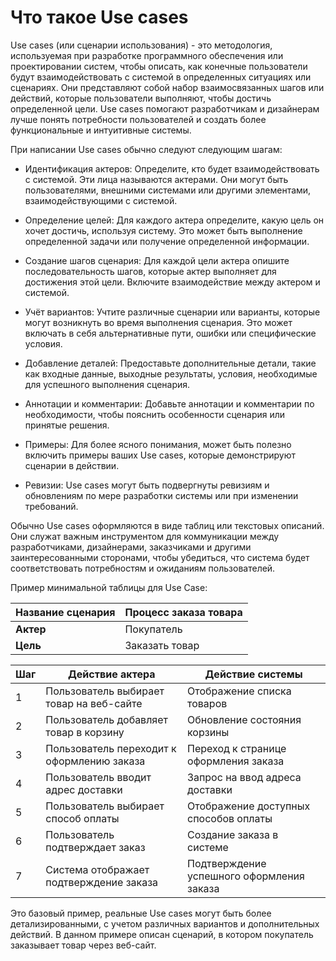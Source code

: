 # Что такое Use cases


Use cases (или сценарии использования) - это методология, используемая при разработке программного обеспечения или проектировании систем, чтобы описать, как конечные пользователи будут взаимодействовать с системой в определенных ситуациях или сценариях. Они представляют собой набор взаимосвязанных шагов или действий, которые пользователи выполняют, чтобы достичь определенной цели. Use cases помогают разработчикам и дизайнерам лучше понять потребности пользователей и создать более функциональные и интуитивные системы.

При написании Use cases обычно следуют следующим шагам:

- Идентификация актеров: Определите, кто будет взаимодействовать с системой. Эти лица называются актерами. Они могут быть пользователями, внешними системами или другими элементами, взаимодействующими с системой.

- Определение целей: Для каждого актера определите, какую цель он хочет достичь, используя систему. Это может быть выполнение определенной задачи или получение определенной информации.

- Создание шагов сценария: Для каждой цели актера опишите последовательность шагов, которые актер выполняет для достижения этой цели. Включите взаимодействие между актером и системой.

- Учёт вариантов: Учтите различные сценарии или варианты, которые могут возникнуть во время выполнения сценария. Это может включать в себя альтернативные пути, ошибки или специфические условия.

- Добавление деталей: Предоставьте дополнительные детали, такие как входные данные, выходные результаты, условия, необходимые для успешного выполнения сценария.

- Аннотации и комментарии: Добавьте аннотации и комментарии по необходимости, чтобы пояснить особенности сценария или принятые решения.

- Примеры: Для более ясного понимания, может быть полезно включить примеры ваших Use cases, которые демонстрируют сценарии в действии.

- Ревизии: Use cases могут быть подвергнуты ревизиям и обновлениям по мере разработки системы или при изменении требований.

Обычно Use cases оформляются в виде таблиц или текстовых описаний. Они служат важным инструментом для коммуникации между разработчиками, дизайнерами, заказчиками и другими заинтересованными сторонами, чтобы убедиться, что система будет соответствовать потребностям и ожиданиям пользователей.


Пример минимальной таблицы для Use Case:

| **Название сценария** | Процесс заказа товара |
|-----------------------|-----------------------|
| **Актер**             | Покупатель            |
| **Цель**              | Заказать товар        |

| **Шаг** | **Действие актера**             | **Действие системы**            |
|--------|--------------------------------|---------------------------------|
| 1      | Пользователь выбирает товар на веб-сайте | Отображение списка товаров     |
| 2      | Пользователь добавляет товар в корзину   | Обновление состояния корзины    |
| 3      | Пользователь переходит к оформлению заказа | Переход к странице оформления заказа |
| 4      | Пользователь вводит адрес доставки     | Запрос на ввод адреса доставки  |
| 5      | Пользователь выбирает способ оплаты     | Отображение доступных способов оплаты |
| 6      | Пользователь подтверждает заказ         | Создание заказа в системе       |
| 7      | Система отображает подтверждение заказа | Подтверждение успешного оформления заказа |

Это базовый пример, реальные Use cases могут быть более детализированными, с учетом различных вариантов и дополнительных действий. В данном примере описан сценарий, в котором покупатель заказывает товар через веб-сайт.
